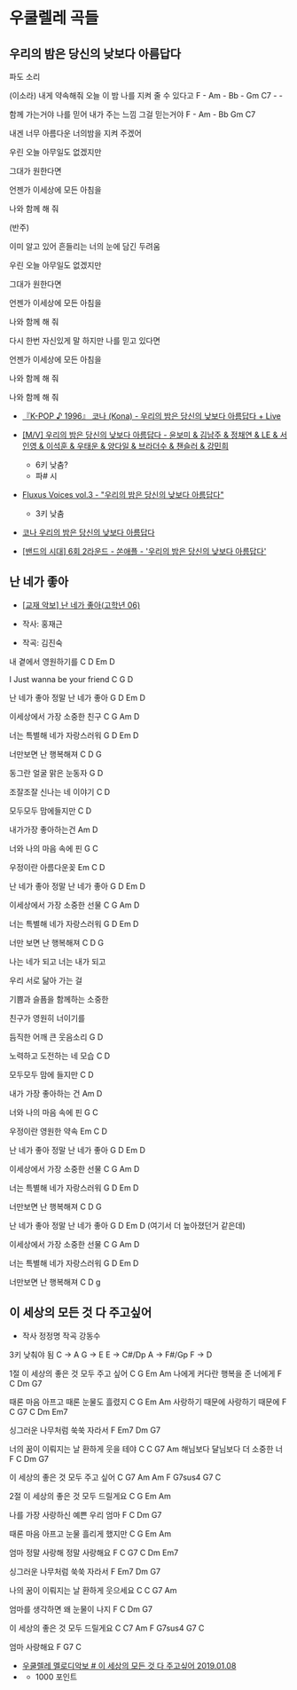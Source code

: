 # 우쿨렐레 곡들
## 우리의 밤은 당신의 낮보다 아름답다
파도 소리

(이소라) 내게 약속해줘 오늘 이 밤 나를 지켜 줄 수 있다고
F - Am - Bb - Gm C7 - -

함께 가는거야 나를 믿어 내가 주는 느낌 그걸 믿는거야
F - Am - Bb Gm C7

내겐 너무 아름다운 너의밤을 지켜 주겠어

우린 오늘 아무일도 없겠지만

그대가 원한다면

언젠가 이세상에 모든 아침을

나와 함께 해 줘

(반주)

이미 알고 있어 흔들리는 너의 눈에 담긴 두려움

우린 오늘 아무일도 없겠지만

그대가 원한다면

언젠가 이세상에 모든 아침을

나와 함께 해 줘

다시 한번 자신있게 말 하지만 나를 믿고 있다면

언젠가 이세상에 모든 아침을

나와 함께 해 줘

나와 함께 해 줘

* [『K-POP ♪ 1996』 코나 (Kona) - 우리의 밤은 당신의 낮보다 아름답다 + Live](https://www.youtube.com/watch?v=HdHphV0mDWI)

* [[M/V] 우리의 밤은 당신의 낮보다 아름답다 - 윤보미 & 김남주 & 정채연 & LE & 서인영 & 이석훈 & 우태운 & 양다일 & 브라더수 & 챈슬러 & 강민희](https://www.youtube.com/watch?v=vO2jpvyeSsQ)
  * 6키 낮춤?
  * 파# 시

* [Fluxus Voices vol.3 - "우리의 밤은 당신의 낮보다 아름답다"](https://www.youtube.com/watch?v=3LYTk3ho82M)
  * 3키 낮춤
  
* [코나 우리의 밤은 당신의 낮보다 아름답다](https://www.youtube.com/watch?v=k1SLZbEKIb0)

* [[밴드의 시대] 6회 2라운드 - 쏜애플 - '우리의 밤은 당신의 낮보다 아름답다'](https://www.youtube.com/watch?v=mKOOH3_xXj0)

## 난 네가 좋아
* [[교재 악보] 난 네가 좋아(고학년 06)](http://ukulscore.com/m/bbs/board.php?bo_table=score&wr_id=656)

* 작사: 홍재근
* 작곡: 김진숙

내 곁에서 영원하기를
C D Em D

I Just wanna be your friend
C G D

난 네가 좋아 정말 난 네가 좋아
G D Em D

이세상에서 가장 소중한 친구
C G Am D

너는 특별해 네가 자랑스러워
G D Em D

너만보면 난 행복해져
C D G

동그란 얼굴 맑은 눈동자
G D

조잘조잘 신나는 네 이야기
C D

모두모두 맘에들지만
C D

내가가장 좋아하는건
Am D

너와 나의 마음 속에 핀
G C

우정이란 아름다운꽂
Em C D

난 네가 좋아 정말 난 네가 좋아
G D Em D

이세상에서 가장 소중한 선물
C G Am D

너는 특별해 네가 자랑스러워
G D Em D

너만 보면 난 행복해져
C D G

나는 네가 되고 너는 내가 되고

우리 서로 닮아 가는 걸

기쁨과 슬픔을 함께하는 소중한

친구가 영원히 너이기를

듬직한 어깨 큰 웃음소리
G D

노력하고 도전하는 네 모습
C D

모두모두 맘에 들지만
C D

내가 가장 좋아하는 건
Am D

너와 나의 마음 속에 핀
G C

우정이란 영원한 약속
Em C D

난 네가 좋아 정말 난 네가 좋아
G D Em D

이세상에서 가장 소중한 선물
C G Am D

너는 특별해 네가 자랑스러워
G D Em D

너만보면 난 행복해져
C D G

난 네가 좋아 정말 난 네가 좋아
G D Em D (여기서 더 높아졌던거 같은데)

이세상에서 가장 소중한 선물
C G Am D

너는 특별해 네가 자랑스러워
G D Em D

너만보면 난 행복해져
C D g

## 이 세상의 모든 것 다 주고싶어
* 작사 정정명 작곡 강동수

3키 낮춰야 됨
C -> A
G -> E
E -> C#/Dp
A -> F#/Gp
F -> D

1절
이 세상의 좋은 것 모두 주고 싶어
C G Em Am
나에게 커다란 행복을 준 너에게
F C Dm G7

때론 마음 아프고 때론 눈물도 흘렸지
C G Em Am
사랑하기 때문에 사랑하기 때문에
F C G7 C
Dm Em7

싱그러운 나무처럼 쑥쑥 자라서
F Em7 Dm G7

너의 꿈이 이뤄지는 날 환하게 웃을 테야
C C G7 Am
해님보다 달님보다 더 소중한 너
F C Dm G7

이 세상의 좋은 것 모두 주고 싶어
C G7 Am Am F G7sus4 G7 C

2절
이 세상의 좋은 것 모두 드릴게요
C G Em Am

나를 가장 사랑하신 예쁜 우리 엄마
F C Dm G7

때론 마음 아프고 눈물 흘리게 했지만
C G Em Am

엄마 정말 사랑해 정말 사랑해요
F C G7 C
Dm Em7

싱그러운 나무처럼 쑥쑥 자라서
F Em7 Dm G7

나의 꿈이 이뤄지는 날 환하게 웃으세요
C C G7 Am

엄마를 생각하면 왜 눈물이 나지
F C Dm G7

이 세상의 좋은 것 모두 드릴게요
C C7 Am F G7sus4 G7 C

엄마 사랑해요
F G7 C

* [우쿨렐레 멜로디악보 # 이 세상의 모든 것 다 주고싶어 2019.01.08](https://blog.naver.com/ukulscore/221437215641)
* [](http://ukulscore.com/bbs/board.php?bo_table=score&wr_id=3888)
  * 1000 포인트
